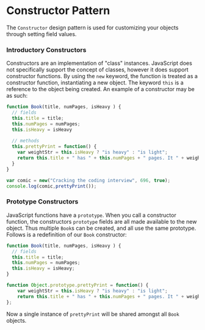 # Constructor Pattern

The `Constructor` design pattern is used for customizing your objects through setting field values. 

### Introductory Constructors
Constructors are an implementation of "class" instances. JavaScript does not specifically support the concept of classes, however
it does support constructor functions. By using the `new` keyword, the function is treated as a constructor function, instantiating a new object. 
The keyword `this` is a reference to the object being created. An example of a constructor may be as such: 
```javascript
function Book(title, numPages, isHeavy ) {
  // fields
  this.title = title; 
  this.numPages = numPages; 
  this.isHeavy = isHeavy 
  
  // methods
  this.prettyPrint = function() {
    var weightStr = this.isHeavy ? "is heavy" : "is light"; 
    return this.title + " has " + this.numPages + " pages. It " + weightStr; 
  }
}

var comic = new("Cracking the coding interview", 696, true); 
console.log(comic,prettyPrint());
```

### Prototype Constructors
JavaScript functions have a `prototype`. When you call a constructor function, the constructors `prototype` fields are all made available
to the new object. Thus multiple `Book`s can be created, and all use the same prototype. Follows is a redefinition of our `Book` constructor:
```javascript
function Book(title, numPages, isHeavy ) {
  // fields
  this.title = title; 
  this.numPages = numPages; 
  this.isHeavy = isHeavy;
}

function Object.prototype.prettyPrint = function() {
    var weightStr = this.isHeavy ? "is heavy" : "is light"; 
    return this.title + " has " + this.numPages + " pages. It " + weightStr;
}; 
```

Now a single instance of `prettyPrint` will be shared amongst all `Book` objects. 
